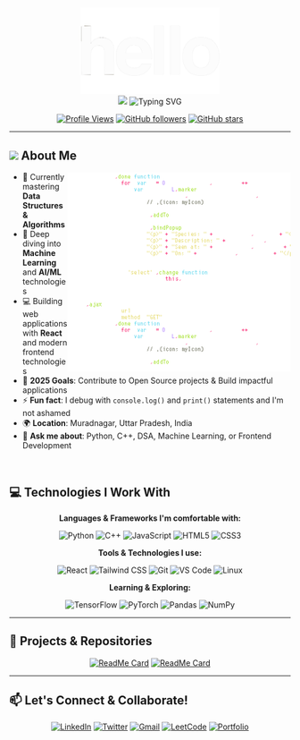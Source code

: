 #
<div align="center">
  <img src="https://raw.githubusercontent.com/CODED-DIGNITY/Files/refs/heads/main/hello.gif" width="250" >
</div>

<div align="center" margin-top="50">
  <img src="https://readme-typing-svg.herokuapp.com?font=Arial+Rounded+MT+Bold&size=40&duration=3000&pause=1000&color=F7F7F7&center=true&vCenter=true&random=true&width=600&lines=I'm+Aditya" />
  <img src="https://readme-typing-svg.herokuapp.com?font=Arial+Rounded+MT+Bold&weight=500&size=40&duration=3000&pause=1000&color=E74C3C&center=true&vCenter=true&random=false&width=600&lines=Python+%26+C%2B%2B+Developer;Data+Structures+Enthusiast;AI%2FML+Explorer;Frontend+Design+Lover;Open+Source+Contributor;Always+Learning;Always+Growing" alt="Typing SVG" />
</div>

<div align="center">
  
  [![Profile Views](https://komarev.com/ghpvc/?username=CODED-DIGNITY&color=E74C3C&style=flat-square)](https://github.com/CODED-DIGNITY)
  [![GitHub followers](https://img.shields.io/github/followers/CODED-DIGNITY?style=flat-square&color=2C3E50&labelColor=34495E)](https://github.com/CODED-DIGNITY?tab=followers)
  [![GitHub stars](https://img.shields.io/github/stars/CODED-DIGNITY?style=flat-square&color=E74C3C&labelColor=2C3E50)](https://github.com/CODED-DIGNITY?tab=repositories)
  
</div>

---

## <img src="https://media2.giphy.com/media/QssGEmpkyEOhBCb7e1/giphy.gif?cid=ecf05e47a0n3gi1bfqntqmob8g9aid1oyj2wr3ds3mg700bl&rid=giphy.gif" width="30"> About Me

<img align="right" alt="Coding" width="400" src="https://raw.githubusercontent.com/CODED-DIGNITY/Files/refs/heads/main/ezgif-32da7399d2af6f.gif?token=GHSAT0AAAAAADIOLHN634GGS4SODS4PUXBE2FBVVYQ">

- 🔭 Currently mastering **Data Structures & Algorithms**
- 🌱 Deep diving into **Machine Learning** and **AI/ML** technologies
- 💻 Building web applications with **React** and modern frontend technologies
- 🎯 **2025 Goals**: Contribute to Open Source projects & Build impactful applications
- ⚡ **Fun fact**: I debug with `console.log()` and `print()` statements and I'm not ashamed
- 🌍 **Location**: Muradnagar, Uttar Pradesh, India
- 💬 **Ask me about**: Python, C++, DSA, Machine Learning, or Frontend Development

<br clear="right"/>

## 💻 Technologies I Work With

<div align="center">

**Languages & Frameworks I'm comfortable with:**

![Python](https://img.shields.io/badge/Python-3776AB?style=for-the-badge&logo=python&logoColor=white)
![C++](https://img.shields.io/badge/C++-00599C?style=for-the-badge&logo=cplusplus&logoColor=white)
![JavaScript](https://img.shields.io/badge/JavaScript-F7DF1E?style=for-the-badge&logo=javascript&logoColor=black)
![HTML5](https://img.shields.io/badge/HTML5-E34F26?style=for-the-badge&logo=html5&logoColor=white)
![CSS3](https://img.shields.io/badge/CSS3-1572B6?style=for-the-badge&logo=css3&logoColor=white)

**Tools & Technologies I use:**

![React](https://img.shields.io/badge/React-20232A?style=for-the-badge&logo=react&logoColor=61DAFB)
![Tailwind CSS](https://img.shields.io/badge/Tailwind_CSS-38B2AC?style=for-the-badge&logo=tailwind-css&logoColor=white)
![Git](https://img.shields.io/badge/Git-F05032?style=for-the-badge&logo=git&logoColor=white)
![VS Code](https://img.shields.io/badge/VS_Code-007ACC?style=for-the-badge&logo=visual-studio-code&logoColor=white)
![Linux](https://img.shields.io/badge/Linux-FCC624?style=for-the-badge&logo=linux&logoColor=black)

**Learning & Exploring:**

![TensorFlow](https://img.shields.io/badge/TensorFlow-FF6F00?style=for-the-badge&logo=tensorflow&logoColor=white)
![PyTorch](https://img.shields.io/badge/PyTorch-EE4C2C?style=for-the-badge&logo=pytorch&logoColor=white)
![Pandas](https://img.shields.io/badge/Pandas-150458?style=for-the-badge&logo=pandas&logoColor=white)
![NumPy](https://img.shields.io/badge/NumPy-013243?style=for-the-badge&logo=numpy&logoColor=white)

</div>

---


## 🚀 Projects & Repositories

<div align="center">
  
[![ReadMe Card](https://github-readme-stats.vercel.app/api/pin/?username=CODED-DIGNITY&repo=machine-learning-projects&theme=vue&bg_color=1a1a1a&title_color=E74C3C&text_color=f8f8f2&icon_color=E74C3C&border_color=2C3E50)](https://github.com/CODED-DIGNITY/machine-learning-projects)
[![ReadMe Card](https://github-readme-stats.vercel.app/api/pin/?username=CODED-DIGNITY&repo=dsa-solutions&theme=vue&bg_color=1a1a1a&title_color=E74C3C&text_color=f8f8f2&icon_color=E74C3C&border_color=2C3E50)](https://github.com/CODED-DIGNITY/dsa-solutions)

</div>

---

## 📫 Let's Connect & Collaborate!

<div align="center">
  
[![LinkedIn](https://img.shields.io/badge/LinkedIn-0077B5?style=for-the-badge&logo=linkedin&logoColor=white)](https://linkedin.com/in/aditya-sharma-28a017351/)
[![Twitter](https://img.shields.io/badge/Twitter-000000?style=for-the-badge&logo=x&logoColor=white)](https://twitter.com/CODED_DIGNITY)
[![Gmail](https://img.shields.io/badge/Gmail-D14836?style=for-the-badge&logo=gmail&logoColor=white)](mailto:ads.as3030@gmail.com)
[![LeetCode](https://img.shields.io/badge/LeetCode-FFA116?style=for-the-badge&logo=leetcode&logoColor=black)](https://leetcode.com/u/lpMDB6RtaU/)
[![Portfolio](https://img.shields.io/badge/Portfolio-000000?style=for-the-badge&logo=About.me&logoColor=white)](https://yourportfolio.com)

</div>

